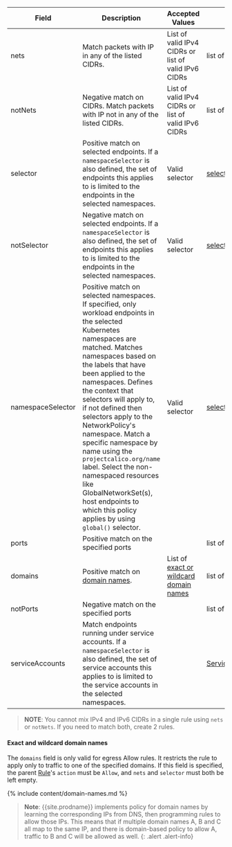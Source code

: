 | Field       | Description                 | Accepted Values   | Schema | Default    |
|-------------|-----------------------------|-------------------|--------|------------|
| nets                  | Match packets with IP in any of the listed CIDRs. | List of valid IPv4 CIDRs or list of valid IPv6 CIDRs  | list of cidrs |
| notNets               | Negative match on CIDRs. Match packets with IP not in any of the listed CIDRs. | List of valid IPv4 CIDRs or list of valid IPv6 CIDRs  | list of cidrs |
| selector    | Positive match on selected endpoints. If a `namespaceSelector` is also defined, the set of endpoints this applies to is limited to the endpoints in the selected namespaces. | Valid selector | [selector](#selector) | |
| notSelector | Negative match on selected endpoints. If a `namespaceSelector` is also defined, the set of endpoints this applies to is limited to the endpoints in the selected namespaces. | Valid selector | [selector](#selector) | |
| namespaceSelector | Positive match on selected namespaces. If specified, only workload endpoints in the selected Kubernetes namespaces are matched. Matches namespaces based on the labels that have been applied to the namespaces. Defines the context that selectors will apply to, if not defined then selectors apply to the NetworkPolicy's namespace. Match a specific namespace by name using the `projectcalico.org/name` label. Select the non-namespaced resources like GlobalNetworkSet(s), host endpoints to which this policy applies by using `global()` selector. | Valid selector | [selector](#selector) | |
| ports | Positive match on the specified ports | | list of [ports](#ports) | |
| domains | Positive match on [domain names](#exact-and-wildcard-domain-names). | List of [exact or wildcard domain names](#exact-and-wildcard-domain-names) | list of strings |
| notPorts | Negative match on the specified ports | | list of [ports](#ports) | |
| serviceAccounts | Match endpoints running under service accounts. If a `namespaceSelector` is also defined, the set of service accounts this applies to is limited to the service accounts in the selected namespaces. | | [ServiceAccountMatch](#serviceaccountmatch) | |


> **NOTE**: You cannot mix IPv4 and IPv6 CIDRs in a single rule using `nets` or `notNets`. If you need to match both, create 2 rules.

#### Exact and wildcard domain names

The `domains` field is only valid for egress Allow rules.  It restricts the
rule to apply only to traffic to one of the specified domains.  If this field is specified, the
parent [Rule](#rule)'s `action` must be `Allow`, and `nets` and `selector` must both be left empty.

{% include content/domain-names.md %}

> **Note**: {{site.prodname}} implements policy for domain names by learning the
> corresponding IPs from DNS, then programming rules to allow those IPs.  This means that
> if multiple domain names A, B and C all map to the same IP, and there is domain-based
> policy to allow A, traffic to B and C will be allowed as well.
{: .alert .alert-info}

